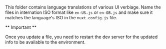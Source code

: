 This folder contains language translations of various UI verbiage. Name the files in internation ISO format like `en-US.js` or `en-GB.js` and make sure it matches the language's ISO in the `nuxt.config.js` file.

** Important **

Once you update a file, you need to restart the dev server for the updated info to be available to the environment.